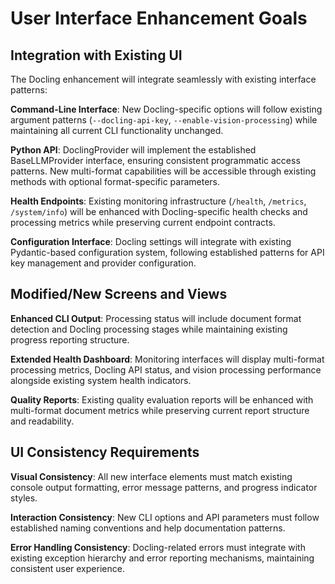 # User Interface Enhancement Goals

## Integration with Existing UI

The Docling enhancement will integrate seamlessly with existing interface patterns:

**Command-Line Interface**: New Docling-specific options will follow existing argument patterns (`--docling-api-key`, `--enable-vision-processing`) while maintaining all current CLI functionality unchanged.

**Python API**: DoclingProvider will implement the established BaseLLMProvider interface, ensuring consistent programmatic access patterns. New multi-format capabilities will be accessible through existing methods with optional format-specific parameters.

**Health Endpoints**: Existing monitoring infrastructure (`/health`, `/metrics`, `/system/info`) will be enhanced with Docling-specific health checks and processing metrics while preserving current endpoint contracts.

**Configuration Interface**: Docling settings will integrate with existing Pydantic-based configuration system, following established patterns for API key management and provider configuration.

## Modified/New Screens and Views

**Enhanced CLI Output**: Processing status will include document format detection and Docling processing stages while maintaining existing progress reporting structure.

**Extended Health Dashboard**: Monitoring interfaces will display multi-format processing metrics, Docling API status, and vision processing performance alongside existing system health indicators.

**Quality Reports**: Existing quality evaluation reports will be enhanced with multi-format document metrics while preserving current report structure and readability.

## UI Consistency Requirements

**Visual Consistency**: All new interface elements must match existing console output formatting, error message patterns, and progress indicator styles.

**Interaction Consistency**: New CLI options and API parameters must follow established naming conventions and help documentation patterns.

**Error Handling Consistency**: Docling-related errors must integrate with existing exception hierarchy and error reporting mechanisms, maintaining consistent user experience.
